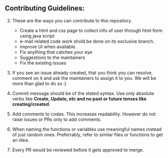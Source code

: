 ## Contributing Guidelines:


2. These are the ways you can contribute to this repository.
   * Create a html and css page to collect info of user through html form using java script
   * e-mail related code work shold be done on its exclusive branch.
   * improve UI when available.
   * Fix anything  that catches your eye
   * Suggestions to the maintainers
   * Fix the existing issues

3. If you see an issue already created, that you think you can resolve, comment on it and ask the maintainers to assign it to you. We will be more than glad to do so :)

5. Commit message should be of the stated syntax. Use only absolute verbs like **Create, Update, etc and no past or future tenses like creating/created.**

6. Add comments to codes. This increases readability. However do not raise issues or PRs only to add comments.

7. When naming the functions or variables use meaningful names instead of just random ones. Preferrably, refer to similar files or functions to get an idea.

8. Every PR would be reviewed before it gets approved to merge.
